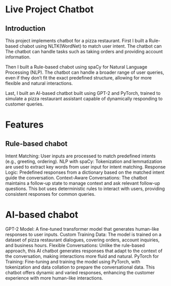 # Live Project Chatbot
## Introduction
This project implements chatbot for a pizza restaurant. First I built a Rule-based chabot using NLTK(WordNet) to match user intent. The chatbot can The chatbot can handle tasks such as taking orders and providing account information.

Then I built a Rule-based chabot using spaCy for Natural Language Processing (NLP). The chatbot can handle a broader range of user queries, even if they don’t fit the exact predefined structure, allowing for more flexible and natural interactions.

Last, I built an AI-based chatbot built using GPT-2 and PyTorch, trained to simulate a pizza restaurant assistant capable of dynamically responding to customer queries.
 
# Features
## Rule-based chabot
Intent Matching: User inputs are processed to match predefined intents (e.g., greeting, ordering).
NLP with spaCy: Tokenization and lemmatization are used to extract key words from user input for intent matching.
Response Logic: Predefined responses from a dictionary based on the matched intent guide the conversation.
Context-Aware Conversations: The chatbot maintains a follow-up state to manage context and ask relevant follow-up questions.
This bot uses deterministic rules to interact with users, providing consistent responses for common queries.

# AI-based chabot
GPT-2 Model: A fine-tuned transformer model that generates human-like responses to user inputs.
Custom Training Data: The model is trained on a dataset of pizza restaurant dialogues, covering orders, account inquiries, and business hours.
Flexible Conversations: Unlike the rule-based approach, this AI chatbot generates responses that adapt to the context of the conversation, making interactions more fluid and natural.
PyTorch for Training: Fine-tuning and training the model using PyTorch, with tokenization and data collation to prepare the conversational data.
This chatbot offers dynamic and varied responses, enhancing the customer experience with more human-like interactions.
